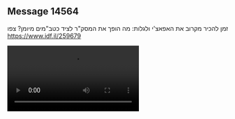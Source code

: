 ## Message 14564

זמן להכיר מקרוב את האפאצ'י ולגלות:
מה הופך את המסק"ר לציד כטב"מים מיומן? צפו
https://www.idf.il/259679

![Video](https://data.iron-swords.co.il/2024/December/23/14564/14564_media.mp4)
